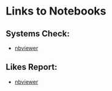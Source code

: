 # Links to Notebooks

## Systems Check:
- [nbviewer](https://nbviewer.org/github/jasonbconley/EMAT_Data/blob/cb3bb99f8bd16e02648386e2d6551362351d872f/Conley_SystemsCheck.ipynb)

## Likes Report:
- [nbviewer](https://nbviewer.org/github/jasonbconley/EMAT_Data/blob/cc7634968c36f92992a101348d2082edb8947457/Conley_Likes_Report.ipynb)
